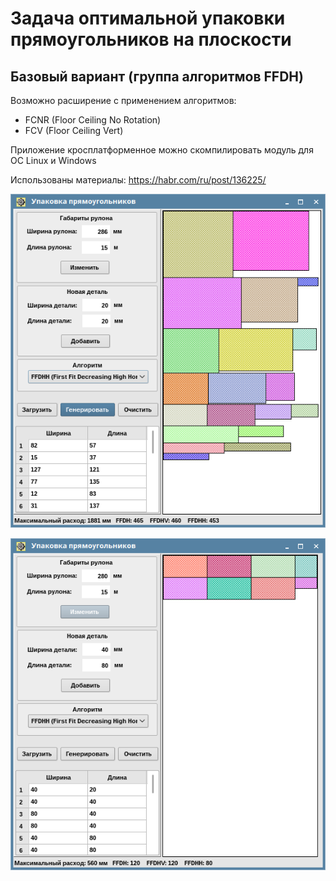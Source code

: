 # Задача оптимальной упаковки прямоугольников на плоскости

## Базовый вариант (группа алгоритмов FFDH)

Возможно расширение с применением алгоритмов:
- FCNR (Floor Ceiling No Rotation)
- FCV (Floor Ceiling Vert)

Приложение кросплатформенное можно скомпилировать модуль для ОС Linux и Windows

Использованы материалы: https://habr.com/ru/post/136225/

![Скриншот](https://github.com/VitalyGladyshev/d2sp/blob/main/scr/Screenshot_20210725_195250.png)

![Скриншот](https://github.com/VitalyGladyshev/d2sp/blob/main/scr/Screenshot_20210725_195512.png)
